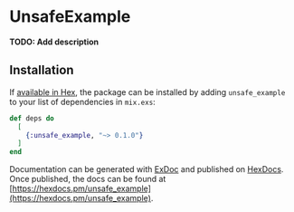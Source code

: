 # UnsafeExample

**TODO: Add description**

## Installation

If [available in Hex](https://hex.pm/docs/publish), the package can be installed
by adding `unsafe_example` to your list of dependencies in `mix.exs`:

```elixir
def deps do
  [
    {:unsafe_example, "~> 0.1.0"}
  ]
end
```

Documentation can be generated with [ExDoc](https://github.com/elixir-lang/ex_doc)
and published on [HexDocs](https://hexdocs.pm). Once published, the docs can
be found at [https://hexdocs.pm/unsafe_example](https://hexdocs.pm/unsafe_example).


